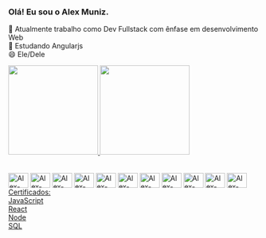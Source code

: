 ### Olá! Eu sou o Alex Muniz.

🔭 Atualmente trabalho como Dev Fullstack com ênfase em desenvolvimento Web
<br>
🌱 Estudando Angularjs
<br>
😄 Ele/Dele
<br>
<div>
  <a href="https://github.com/virgilhawkins00">
    <img height="180em" src="https://github-readme-stats.vercel.app/api?username=virgilhawkins00&show_icons=true&theme=transparent&bg_color=00000000&include_all_commits=true&count_private=true"/>
    <img height="180em" src="https://github-readme-stats.vercel.app/api/top-langs/?username=virgilhawkins00&layout=donut&size_weight=0&count_weight=1&langs_count=10&theme=transparent&bg_color=00000000&count_private=true"/>
</div>

  <br>  
<div style="display: inline-block"><br>  
<img align="center" alt="Alex-CSS" height="30" width="40" src="https://cdn.jsdelivr.net/gh/devicons/devicon/icons/css3/css3-plain.svg" />
<img align="center" alt="Alex-HTML" height="30" width="40" src="https://cdn.jsdelivr.net/gh/devicons/devicon/icons/html5/html5-plain.svg" />
<img align="center" alt="Alex-HBS" height="30" width="40" src="https://cdn.jsdelivr.net/gh/devicons/devicon/icons/handlebars/handlebars-original.svg" />
<img align="center" alt="Alex-JS" height="30" width="40" src="https://cdn.jsdelivr.net/gh/devicons/devicon/icons/javascript/javascript-plain.svg" />
<img align="center" alt="Alex-TS" height="30" width="40" src="https://cdn.jsdelivr.net/gh/devicons/devicon/icons/typescript/typescript-original.svg" />
<img align="center" alt="Alex-Py" height="30" width="40" src="https://cdn.jsdelivr.net/gh/devicons/devicon/icons/python/python-original.svg" />
<img align="center" alt="Alex-Java" height="30" width="40" src="https://cdn.jsdelivr.net/gh/devicons/devicon/icons/java/java-original.svg" />
<img align="center" alt="Alex-React" height="30" width="40" src="https://cdn.jsdelivr.net/gh/devicons/devicon/icons/react/react-original.svg" />
<img align="center" alt="Alex-Node" height="30" width="40" src="https://cdn.jsdelivr.net/gh/devicons/devicon/icons/nodejs/nodejs-original.svg" />
<img align="center" alt="Alex-Mongo" height="30" width="40" src="https://cdn.jsdelivr.net/gh/devicons/devicon/icons/mongodb/mongodb-original.svg" />
<img align="center" alt="Alex-msql" height="30" width="40" src="https://cdn.jsdelivr.net/gh/devicons/devicon/icons/mysql/mysql-original.svg" />  
</div>  
 <div> 
   Certificados:
   <br>
   <a href="https://www.hackerrank.com/certificates/63ef9a8d6b93" src="https://www.hackerrank.com/certificates/63ef9a8d6b93"> JavaScript </a>
   <br>
   <a href="https://www.hackerrank.com/certificates/812950460902" src="https://www.hackerrank.com/certificates/812950460902"> React </a>
   <br>
   <a href="https://www.hackerrank.com/certificates/95872c27738e" src="https://www.hackerrank.com/certificates/95872c27738e"> Node </a>
   <br>
   <a href="https://www.hackerrank.com/certificates/ce65020048a6" src="https://www.hackerrank.com/certificates/ce65020048a6"> SQL </a> 
   <br>
  </div>            
